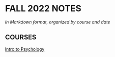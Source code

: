 # FALL 2022 NOTES

*In Markdown format, organized by course and date*

## COURSES
[Intro to Psychology](/Intro%20to%20Psychology/Notes)
